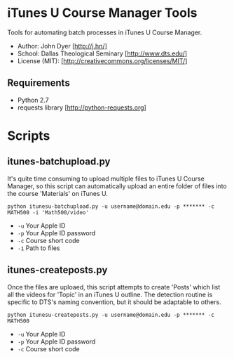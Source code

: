 iTunes U Course Manager Tools
=============================

Tools for automating batch processes in iTunes U Course Manager.

* Author: John Dyer [http://j.hn/]
* School: Dallas Theological Seminary [http://www.dts.edu/]
* License (MIT): [http://creativecommons.org/licenses/MIT/]

Requirements
------------

* Python 2.7
* requests library [http://python-requests.org]

Scripts
=======

itunes-batchupload.py
---------------------
It's quite time consuming to upload multiple files to iTunes U Course Manager, so this script can automatically upload an entire folder of files into the course 'Materials' on iTunes U.

`python itunesu-batchupload.py -u username@domain.edu -p ******* -c MATH500 -i 'Math500/video'`

* `-u` Your Apple ID
* `-p` Your Apple ID password
* `-c` Course short code
* `-i` Path to files 


itunes-createposts.py
---------------------
Once the files are uploaed, this script attempts to create 'Posts' which list all the videos for 'Topic' in an iTunes U outline. The detection routine is specific to DTS's naming convention, but it should be adaptable to others.

`python itunesu-createposts.py -u username@domain.edu -p ******* -c MATH500`

* `-u` Your Apple ID
* `-p` Your Apple ID password
* `-c` Course short code
